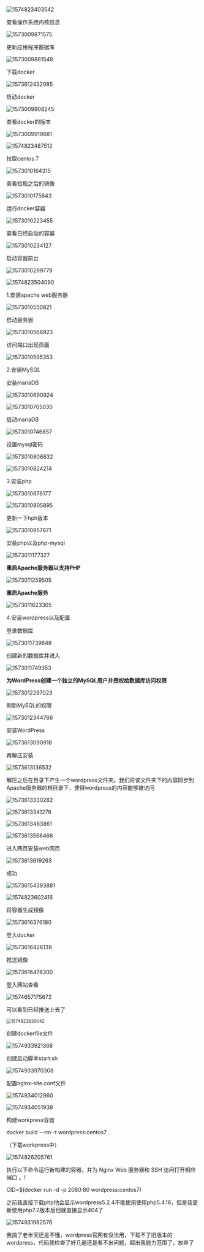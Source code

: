 ![1574823403542](../image/text3/1574823403542.png)

查看操作系统内核信息

![1573009871575]( ../image/text3/1573009871575.png)

更新应用程序数据库

![1573009881548](../image/text3/1573009881548.png)

下载docker

![1573612432085](../image/text3/1573612432085.png)

启动docker

![1573009908245](../image/text3/1573009908245.png)

查看docker的版本

![1573009919681](../image/text3/1573009919681.png)

![1574823487512](../image/text3/1574823487512.png)

拉取centos 7

![1573010164315](../image/text3/1573010164315.png)

查看拉取之后的镜像

![1573010175843](../image/text3/1573010175843.png)

运行docker容器

![1573010223455](../image/text3/1573010223455.png)

查看已经启动的容器

![1573010234127](../image/text3/1573010234127.png)

启动容器前台

![1573010299779](../image/text3/1573010299779.png)

![1574823504090](../image/text3/1574823504090.png)

1.安装apache web服务器

![1573010550821](../image/text3/1573010550821.png)

启动服务器

![1573010566923](../image/text3/1573010566923.png)

访问端口出现页面

![1573010595353](../image/text3/1573010595353.png)

2.安装MySQL

安装mariaDB

![1573010690924](../image/text3/1573010690924.png)

![1573010705030](../image/text3/1573010705030.png)

启动mariaDB

![1573010746857](../image/text3/1573010746857.png)

设置mysql密码

![1573010806832](../image/text3/1573010806832.png)

![1573010824214](../image/text3/1573010824214.png)

3.安装php

![1573010878177](../image/text3/1573010878177.png)

![1573010905895](../image/text3/1573010905895.png)

更新一下hph版本

![1573010957871](../image/text3/1573010957871.png)

安装php以及php-mysql

![1573011177327](../image/text3/1573011177327.png)

**重启Apache服务器以支持PHP**

![1573011259505](../image/text3/1573011259505.png)

**重启Apache服务**

![1573011623305](../image/text3/1573011623305.png)

4.安装wordpress以及配置

登录数据库

![1573011739848](../image/text3/1573011739848.png)

创建新的数据库并进入

![1573011749353](../image/text3/1573011749353.png)

**为WordPress创建一个独立的MySQL用户并授权给数据库访问权限**



![1573012297023](../image/text3/1573012297023.png)

刷新MySQL的权限

![1573012344766](../image/text3/1573012344766.png)

安装WordPress



![1573613090918](../image/text3/1573613090918.png)

再解压安装



![1573613136532](../image/text3/1573613136532.png)

解压之后在目录下产生一个wordpress文件夹。我们将该文件夹下的内容同步到Apache服务器的根目录下，使得wordpress的内容能够被访问

![1573613330282](../image/text3/1573613330282.png)

![1573613341276](../image/text3/1573613341276.png)

![1573613463861](../image/text3/1573613463861.png)

![1573613566466](../image/text3/1573613566466.png)

进入网页安装web网页

![1573613619263](../image/text3/1573613619263.png)

成功

![1573615439388](../image/text3/1573615439388.png)1

![1574823602416](../image/text3/1574823602416.png)

将容器生成镜像

![1573616376180](../image/text3/1573616376180.png)

登入docker

![1573616426138](../image/text3/1573616426138.png)

推送镜像

![1573616476300](../image/text3/1573616476300.png)

登入网站查看

![1574657175672](../image/text3/1574657175672.png)

可以看到已经推送上去了



<img src="../image/text3/1574823630042.png" alt="1574823630042" style="zoom:80%;" />

创建dockerfile文件

![1574933921368](../image/text3/1574933921368.png)

创建启动脚本start.sh

![1574933970308](../image/text3/1574933970308.png)

配置nginx-site.conf文件

![1574934012960](../image/text3/1574934012960.png)

![1574934051938](../image/text3/1574934051938.png)

构建workpress容器

docker build --rm -t wordpress:centos7 .

（下载workpress中）

![1574826205761](../image/text3/1574826205761.png)



执行以下命令运行新构建的容器，并为 Nginx Web 服务器和 SSH 访问打开相应端口 。!

CID=$(docker run -d -p 2080:80 wordpress:centos7)

之前我直接下载php他会显示wordpress5.2.4不能使用使用php5.4.16，但是我更新使用php7.2版本后他就直接显示404了



![1574931982576](../image/text3/1574931982576.png)

我搞了老半天还是不懂，wordpress官网有没法用，下载不了旧版本的wordpress，代码我检查了好几遍还是看不出问题，超出我能力范围了，放弃了



